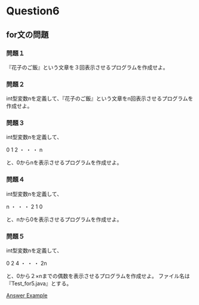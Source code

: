 # Question6

## for文の問題

### 問題１

『花子のご飯』という文章を３回表示させるプログラムを作成せよ。

### 問題２

int型変数nを定義して、『花子のご飯』という文章をn回表示させるプログラムを作成せよ。

### 問題３

int型変数nを定義して、

0
1
2
・
・
・
n

と、0からnを表示させるプログラムを作成せよ。

### 問題４

int型変数nを定義して、

n
・
・
・
2
1
0

と、nから0を表示させるプログラムを作成せよ。

### 問題５

int型変数nを定義して、

0
2
4
・
・
・
2n

と、0から２×nまでの偶数を表示させるプログラムを作成せよ。
ファイル名は『Test_for5.java』とする。

[Answer Example](./06_answer.html)